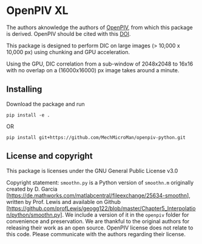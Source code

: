 # OpenPIV XL

The authors aknowledge the authors of [OpenPIV](https://github.com/OpenPIV/openpiv-python), from which this package is derived. OpenPIV should be cited with this [DOI](https://zenodo.org/badge/DOI/10.5281/zenodo.4409178).

This package is designed to perform DIC on large images (> 10,000 x 10,000 px) using chunking and GPU acceleration.

Using the GPU, DIC correlation from a sub-window of 2048x2048 to 16x16 with no overlap on a (16000x16000) px image takes around a minute.

## Installing

Download the package and run

`pip install -e .`

OR

`pip install git+https://github.com/MechMicroMan/openpiv-python.git`


## License and copyright

This package is licenses under the GNU General Public License v3.0

Copyright statement: `smoothn.py` is a Python version of `smoothn.m` originally created by D. Garcia [https://de.mathworks.com/matlabcentral/fileexchange/25634-smoothn], written by Prof. Lewis and available on Github [https://github.com/profLewis/geogg122/blob/master/Chapter5_Interpolation/python/smoothn.py]. We include a version of it in the `openpiv` folder for convenience and preservation. We are thankful to the original authors for releasing their work as an open source. OpenPIV license does not relate to this code. Please communicate with the authors regarding their license. 

